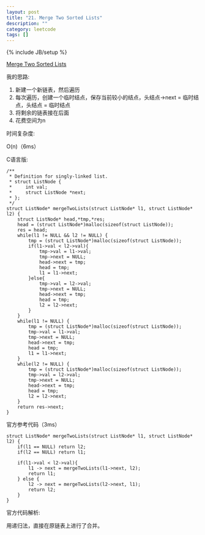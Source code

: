 ```yaml
---
layout: post
title: "21. Merge Two Sorted Lists"
description: ""
category: leetcode
tags: []
---
```

{% include JB/setup %}


[Merge Two Sorted Lists](https://leetcode.com/problems/merge-two-sorted-lists/)

我的思路:

1. 新建一个新链表，然后遍历
2. 每次遍历，创建一个临时结点，保存当前较小的结点，头结点->next = 临时结点，头结点 = 临时结点
3. 将剩余的链表接在后面
4. 花费空间为n

时间复杂度:

O(n)（6ms）

C语言版:
```
/**
 * Definition for singly-linked list.
 * struct ListNode {
 *     int val;
 *     struct ListNode *next;
 * };
 */
struct ListNode* mergeTwoLists(struct ListNode* l1, struct ListNode* l2) {
    struct ListNode* head,*tmp,*res;
    head = (struct ListNode*)malloc(sizeof(struct ListNode));
    res = head;
    while(l1 != NULL && l2 != NULL) {
        tmp = (struct ListNode*)malloc(sizeof(struct ListNode));
        if(l1->val < l2->val){
            tmp->val = l1->val;
            tmp->next = NULL;
            head->next = tmp;
            head = tmp;
            l1 = l1->next;
        }else{ 
            tmp->val = l2->val;
            tmp->next = NULL;
            head->next = tmp;
            head = tmp;
            l2 = l2->next;
        }
    }
    while(l1 != NULL) {
        tmp = (struct ListNode*)malloc(sizeof(struct ListNode));
        tmp->val = l1->val;
        tmp->next = NULL;
        head->next = tmp;
        head = tmp;
        l1 = l1->next;
    }
    while(l2 != NULL) {
        tmp = (struct ListNode*)malloc(sizeof(struct ListNode));
        tmp->val = l2->val;
        tmp->next = NULL;
        head->next = tmp;
        head = tmp;
        l2 = l2->next;
    }
    return res->next;
}
```

官方参考代码（3ms）
```
struct ListNode* mergeTwoLists(struct ListNode* l1, struct ListNode* l2) {
    if(l1 == NULL) return l2;
    if(l2 == NULL) return l1;
    
    if(l1->val < l2->val){
        l1 -> next = mergeTwoLists(l1->next, l2);
        return l1;
    } else {
        l2 -> next = mergeTwoLists(l2->next, l1);
        return l2;
    }
}
```
官方代码解析:

用递归法，直接在原链表上进行了合并。



